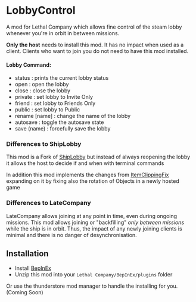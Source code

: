 # LobbyControl

A mod for Lethal Company which allows fine control of the steam lobby whenever you're in orbit in between missions.

**Only the host** needs to install this mod. It has no impact when used as a client. Clients who
want to join you do not need to have this mod installed.

#### Lobby Command:
- status        : prints the current lobby status
- open          : open the lobby
- close         : close the lobby
- private       : set lobby to Invite Only
- friend        : set lobby to Friends Only
- public        : set lobby to Public
- rename \[name] : change the name of the lobby
- autosave      : toggle the autosave state
- save (name)   : forcefully save the lobby

### Differences to ShipLobby
This mod is a Fork of [ShipLobby](https://github.com/tinyhoot/ShipLobby) 
but instead of always reopening the lobby it allows the host to decide if and when with terminal commands

In addition this mod implements the changes from [ItemClippingFix](https://thunderstore.io/c/lethal-company/p/ViViKo/ItemClippingFix/)
expanding on it by fixing also the rotation of Objects in a newly hosted game

### Differences to LateCompany

LateCompany allows joining at any point in time, even during ongoing missions. This mod
allows joining or "backfilling" *only between missions* while the ship is in orbit.
Thus, the impact of any newly joining clients is minimal and there is no danger of desynchronisation.

## Installation

- Install [BepInEx](https://thunderstore.io/c/lethal-company/p/BepInEx/BepInExPack/)
- Unzip this mod into your `Lethal Company/BepInEx/plugins` folder

Or use the thunderstore mod manager to handle the installing for you. (Coming Soon)
